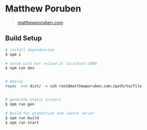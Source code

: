 # Matthew Poruben

> [matthewporuben.com](http://www.matthewporuben.com)

## Build Setup

```bash
# install dependencies
$ npm i

# serve with hot reload at localhost:3000
$ npm run dev


# deploy
rsync -avH dist/ -e ssh root@matthewporuben.com:/path/to/file


# generate static project
$ npm run gen

# build for production and launch server
$ npm run build
$ npm run start
```
